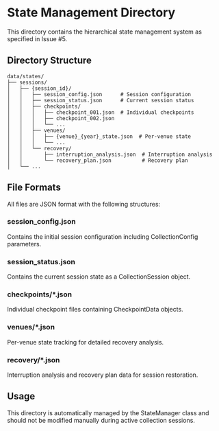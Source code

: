 # State Management Directory

This directory contains the hierarchical state management system as specified in Issue #5.

## Directory Structure

```
data/states/
├── sessions/
│   ├── {session_id}/
│   │   ├── session_config.json      # Session configuration
│   │   ├── session_status.json      # Current session status
│   │   ├── checkpoints/
│   │   │   ├── checkpoint_001.json  # Individual checkpoints
│   │   │   ├── checkpoint_002.json
│   │   │   └── ...
│   │   ├── venues/
│   │   │   ├── {venue}_{year}_state.json  # Per-venue state
│   │   │   └── ...
│   │   └── recovery/
│   │       ├── interruption_analysis.json  # Interruption analysis
│   │       └── recovery_plan.json          # Recovery plan
│   └── ...
```

## File Formats

All files are JSON format with the following structures:

### session_config.json
Contains the initial session configuration including CollectionConfig parameters.

### session_status.json
Contains the current session state as a CollectionSession object.

### checkpoints/*.json
Individual checkpoint files containing CheckpointData objects.

### venues/*.json
Per-venue state tracking for detailed recovery analysis.

### recovery/*.json
Interruption analysis and recovery plan data for session restoration.

## Usage

This directory is automatically managed by the StateManager class and should not be modified manually during active collection sessions.
